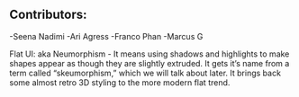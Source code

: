 ## Contributors:

-Seena Nadimi
-Ari Agress
-Franco Phan
-Marcus G

Flat UI: aka Neumorphism - It means using shadows and highlights to make shapes appear as though they are slightly extruded.  It gets it’s name from a term called “skeumorphism,” which we will talk about later. It brings back some almost retro 3D styling to the more modern flat trend.